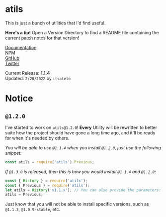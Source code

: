 # atils
This is just a bunch of utilities that I'd find useful.<br>

**Here's a tip!**
Open a Version Directory to find a README file containing the current patch notes for that version!

[Documentation](https://atils.js.org)<br>
[NPM](https://npmjs.com/package/atils)<br>
[GitHub](https://github.com/itsatelo/atils)<br>
[Twitter](https://twitter.com/itsatelo)<br>

Current Release: **1.1.4**<br>
Updated: `2/28/2022` by `itsatelo`

# Notice
## `@1.2.0`
I've started to work on `atils@1.2.0`! **Every** Utility will be rewritten to better suite how the project should have gone a long time ago, and it'll be ready for when it's needed by others.

*You will be able to use `@1.1.4` when you install `@1.2.0`, just use the following snippet:*
```js
const atils = require('atils').Previous;
```
*If `@1.3.0` is released, then this is how you would install `@1.1.4` and `@1.2.0`:*
```js
const { History } = require('atils');
const { Previous } = require('atils');
let atils = History('v1.1.x'); // You can also provide the parameters: 'v1.1.4', '1.1.x', '1.1', 'v1.1', '1.1.4'
atils = Previous;
```

Just know that you will not be able to install specific versions, such as `@1.1.3`, `@1.0.9-stable`, etc.
